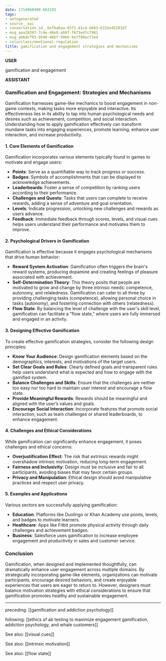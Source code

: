 ```yaml
---
date: 1714960490.663193
tags:
- autogenerated
- source__oai
- conversation_id__6efba6aa-83f1-41c4-b603-631be45283d7
- msg_aaa28397-7c4e-48e8-ab9f-f673edfc7981
- msg_ab6dcf93-b540-46bf-99b6-9e7f99acf2ed
- colorclass/emotional-regulation
title: gamification and engagement strategies and mechanisms
---
```


**USER**

gamification and engagement


**ASSISTANT**

### Gamification and Engagement: Strategies and Mechanisms

Gamification harnesses game-like mechanics to boost engagement in non-game contexts, making tasks more enjoyable and interactive. Its effectiveness lies in its ability to tap into human psychological needs and desires such as achievement, competition, and social interaction. Understanding how to apply gamification effectively can transform mundane tasks into engaging experiences, promote learning, enhance user interaction, and increase productivity.

#### 1. **Core Elements of Gamification**

Gamification incorporates various elements typically found in games to motivate and engage users:

- **Points**: Serve as a quantifiable way to track progress or success.
- **Badges**: Symbols of accomplishments that can be displayed to acknowledge achievements.
- **Leaderboards**: Foster a sense of competition by ranking users according to their performance.
- **Challenges and Quests**: Tasks that users can complete to receive rewards, adding a sense of adventure and goal orientation.
- **Levels**: Indicate progression, unlocking new challenges and rewards as users advance.
- **Feedback**: Immediate feedback through scores, levels, and visual cues helps users understand their performance and motivates them to improve.

#### 2. **Psychological Drivers in Gamification**

Gamification is effective because it engages psychological mechanisms that drive human behavior:

- **Reward System Activation**: Gamification often triggers the brain's reward systems, producing dopamine and creating feelings of pleasure associated with achievement.
- **Self-Determination Theory**: This theory posits that people are motivated to grow and change by three intrinsic needs: competence, autonomy, and relatedness. Gamification can cater to all three by providing challenging tasks (competence), allowing personal choice in tasks (autonomy), and fostering connection with others (relatedness).
- **Flow State**: By balancing the level of challenge with the user's skill level, gamification can facilitate a "flow state," where users are fully immersed and engaged in an activity.

#### 3. **Designing Effective Gamification**

To create effective gamification strategies, consider the following design principles:

- **Know Your Audience**: Design gamification elements based on the demographics, interests, and motivations of the target users.
- **Set Clear Goals and Rules**: Clearly defined goals and transparent rules help users understand what is expected and how to engage with the gamified system.
- **Balance Challenges and Skills**: Ensure that the challenges are neither too easy nor too hard to maintain user interest and encourage a flow state.
- **Provide Meaningful Rewards**: Rewards should be meaningful and aligned with the user’s values and goals.
- **Encourage Social Interaction**: Incorporate features that promote social interaction, such as team challenges or shared leaderboards, to enhance engagement.

#### 4. **Challenges and Ethical Considerations**

While gamification can significantly enhance engagement, it poses challenges and ethical concerns:

- **Overjustification Effect**: The risk that extrinsic rewards might overshadow intrinsic motivation, reducing long-term engagement.
- **Fairness and Inclusivity**: Design must be inclusive and fair to all participants, avoiding biases that may favor certain groups.
- **Privacy and Manipulation**: Ethical design should avoid manipulative practices and respect user privacy.

#### 5. **Examples and Applications**

Various sectors are successfully applying gamification:

- **Education**: Platforms like Duolingo or Khan Academy use points, levels, and badges to motivate learners.
- **Healthcare**: Apps like Fitbit promote physical activity through daily challenges and achievement badges.
- **Business**: Salesforce uses gamification to increase employee engagement and productivity in sales and customer service.

### Conclusion

Gamification, when designed and implemented thoughtfully, can dramatically enhance user engagement across multiple domains. By strategically incorporating game-like elements, organizations can motivate participants, encourage desired behaviors, and create enjoyable experiences that users are eager to return to. However, designers must balance motivation strategies with ethical considerations to ensure that gamification promotes healthy and sustainable engagement.


---

preceding: [[gamification and addiction psychology]]  


following: [[ethics of ab testing to maximize engagement gamification, addiction psychology, and whale customers]]

See also: [[visual cues]]


See also: [[intrinsic motivation]]


See also: [[flow state]]